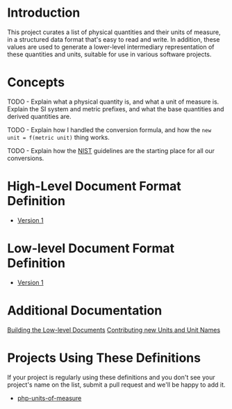 # Introduction
This project curates a list of physical quantities and their units of measure, in a structured data format that's easy to read and write.  In addition, these values are used to generate a lower-level intermediary representation of these quantities and units, suitable for use in various software projects.

# Concepts
TODO - Explain what a physical quantity is, and what a unit of measure is.  Explain the SI system and metric prefixes, and what the base quantities and derived quantities are.

TODO - Explain how I handled the conversion formula, and how the `new unit = f(metric unit)` thing works.

TODO - Explain how the [NIST](http://www.nist.gov) guidelines are the starting place for all our conversions.

# High-Level Document Format Definition
- [Version 1](docs/high_level_doc_v1.md)

# Low-level Document Format Definition
- [Version 1](docs/low_level_doc_v1.md)

# Additional Documentation
[Building the Low-level Documents](docs/building.md)
[Contributing new Units and Unit Names](CONTRIBUTING.md)

# Projects Using These Definitions
If your project is regularly using these definitions and you don't see your project's name on the list, submit a pull request and we'll be happy to add it.
- [php-units-of-measure](https://github.com/PhpUnitsOfMeasure/php-units-of-measure)
